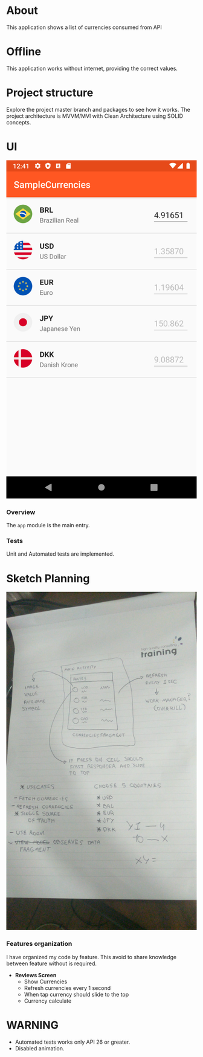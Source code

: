 # About
This application shows a list of currencies consumed from API

# Offline
This application works without internet, providing the correct values.

# Project structure
Explore the project master branch and packages to see how it works. The project architecture is MVVM/MVI with Clean Architecture using SOLID concepts.

# UI
![Screenshot](sample-currencies-ui.png)

### Overview
The `app` module is the main entry.

### Tests
Unit and Automated tests are implemented.

# Sketch Planning
![Screenshot](sample-currencies-planning.jpeg)

### Features organization

I have organized my code by feature. This avoid to share knowledge between feature without is required.

- **Reviews Screen**
  * Show Currencies
  * Refresh currencies every 1 second
  * When tap  currency should slide to the top
  * Currency calculate

# WARNING

- Automated tests works only API 26 or greater.
- Disabled animation.
